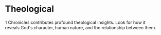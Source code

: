 # Theological

1 Chronicles contributes profound theological insights. Look for how it reveals God's character, human nature, and the relationship between them.

